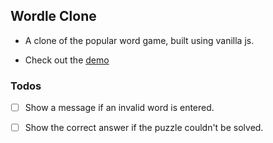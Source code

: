 ## Wordle Clone

- A clone of the popular word game, built using vanilla js.

- Check out the [demo](https://capable-bunny-b33dd3.netlify.app/)

### Todos

- [ ] Show a message if an invalid word is entered.

- [ ] Show the correct answer if the puzzle couldn't be solved.